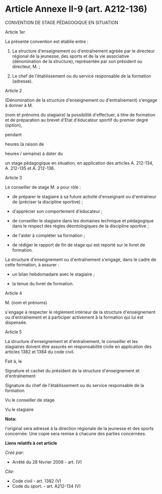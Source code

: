 # Article Annexe II-9 (art. A212-136)

CONVENTION DE STAGE PÉDAGOGIQUE EN SITUATION 

Article 1er

La présente convention est établie entre : 

1. La structure d'enseignement ou d'entraînement agréée par le directeur régional de la jeunesse, des sports et de la vie
associative (dénomination de la structure), représentée par son président ou directeur, M. ;

2. Le chef de l'établissement ou du service responsable de la formation (adresse).

Article 2

(Dénomination de la structure d'enseignement ou d'entraînement) s'engage à donner à M. 

(nom et prénoms du stagiaire) la possibilité d'effectuer, à titre de formation et de préparation au brevet d'Etat d'éducateur
sportif du premier degré (option),

pendant 

heures (à raison de 

heures / semaine) à dater du 

un stage pédagogique en situation, en application des articles A. 212-134, A. 212-135 et A. 212-136. 

Article 3

Le conseiller de stage M. a pour rôle : 

- de préparer le stagiaire à sa future activité d'enseignant ou d'entraîneur de (préciser la discipline sportive) ; 

- d'apprécier son comportement d'éducateur ; 

- de conseiller le stagiaire dans les domaines technique et pédagogique dans le respect des règles déontologiques de la
discipline sportive ; 

- de l'aider à compléter sa formation ; 

- de rédiger le rapport de fin de stage qui est reporté sur le livret de formation. 

La structure d'enseignement ou d'entraînement s'engage, dans le cadre de cette formation, à assurer : 

- un bilan hebdomadaire avec le stagiaire ; 

- la tenue du livret de formation. 

Article 4

M. (nom et prénoms) 

s'engage à respecter le règlement intérieur de la structure d'enseignement ou d'entraînement et à participer activement à la
formation qui lui est dispensée. 

Article 5

La structure d'enseignement et d'entraînement, le conseiller et les stagiaires doivent être assurés en responsabilité civile
en application des articles 1382 et 1384 du code civil. 

Fait à, le 

Signature et cachet du président de la structure d'enseignement et d'entraînement 

Signature du chef de l'établissement ou du service responsable de la formation 

Vu le conseiller de stage

Vu le stagiaire

**Nota:**

l'original sera adressé à la direction régionale de la jeunesse et des sports concernée. Une copie sera remise à chacune des
parties concernées.

**Liens relatifs à cet article**

_Créé par_:

  - Arrêté du 28 février 2008 - art. (V)

_Cite_:

  - Code civil - art. 1382 (V)
  - Code du sport. - art. A212-134 (V)
